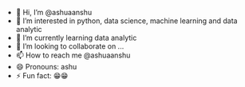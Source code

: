 - 👋 Hi, I’m @ashuaanshu
- 👀 I’m interested in python, data science, machine learning and data analytic
- 🌱 I’m currently learning data analytic
- 💞️ I’m looking to collaborate on ...
- 📫 How to reach me @ashuaanshu
- 😄 Pronouns: ashu
- ⚡ Fun fact: 😁😁


